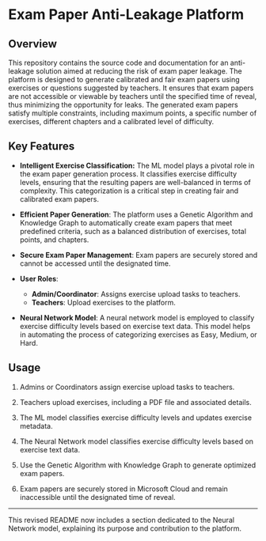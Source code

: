 # Exam Paper Anti-Leakage Platform

## Overview

This repository contains the source code and documentation for an anti-leakage solution aimed at reducing the risk of exam paper leakage. The platform is designed to generate calibrated and fair exam papers using exercises or questions suggested by teachers. It ensures that exam papers are not accessible or viewable by teachers until the specified time of reveal, thus minimizing the opportunity for leaks. The generated exam papers satisfy multiple constraints, including maximum points, a specific number of exercises, different chapters and a calibrated level of difficulty. 


## Key Features

- **Intelligent Exercise Classification:** The ML model plays a pivotal role in the exam paper generation process. It classifies exercise difficulty levels, ensuring that the resulting papers are well-balanced in terms of complexity. This categorization is a critical step in creating fair and calibrated exam papers.


- **Efficient Paper Generation**: The platform uses a Genetic Algorithm and Knowledge Graph to automatically create exam papers that meet predefined criteria, such as a balanced distribution of exercises, total points, and chapters.

- **Secure Exam Paper Management**: Exam papers are securely stored and cannot be accessed until the designated time.

- **User Roles**:
  - **Admin/Coordinator**: Assigns exercise upload tasks to teachers.
  - **Teachers**: Upload exercises to the platform.

- **Neural Network Model**: A neural network model is employed to classify exercise difficulty levels based on exercise text data. This model helps in automating the process of categorizing exercises as Easy, Medium, or Hard.

## Usage

1. Admins or Coordinators assign exercise upload tasks to teachers.

2. Teachers upload exercises, including a PDF file and associated details.

3. The ML model classifies exercise difficulty levels and updates exercise metadata.

4. The Neural Network model classifies exercise difficulty levels based on exercise text data.

5. Use the Genetic Algorithm with Knowledge Graph to generate optimized exam papers.

6. Exam papers are securely stored in Microsoft Cloud and remain inaccessible until the designated time of reveal.

---

This revised README now includes a section dedicated to the Neural Network model, explaining its purpose and contribution to the platform.
